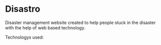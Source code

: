 # Disastro

Disaster management website created to help people stuck in the disaster with the help of web based technology.

Technologys used:<br>
